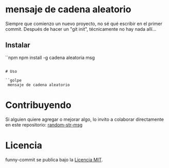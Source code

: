 # mensaje de cadena aleatorio

Siempre que comienzo un nuevo proyecto, no sé qué escribir en el primer commit. Después de hacer un "git init", técnicamente no hay nada allí...

## Instalar

``npm
npm install -g cadena aleatoria msg
```

# Uso

``golpe
 mensaje de cadena aleatorio
```

# Contribuyendo

Si alguien quiere agregar o mejorar algo, lo invito a colaborar directamente en este repositorio: [random-str-msg](https://github.com/gndx/random-str-msg)

# Licencia

funny-commit se publica bajo la [Licencia MIT](https://opensource.org/licenses/MIT).